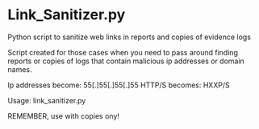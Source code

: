# Link_Sanitizer.py
Python script to sanitize web links in reports and copies of evidence logs

Script created for those cases when you need to pass around finding reports or copies of logs that contain malicious ip addresses or domain names.

Ip addresses become: 55[.]55[.]55[.]55
HTTP/S becomes: HXXP/S

Usage: link_sanitizer.py <file-to-sanitize>
  
REMEMBER, use with copies ony!
